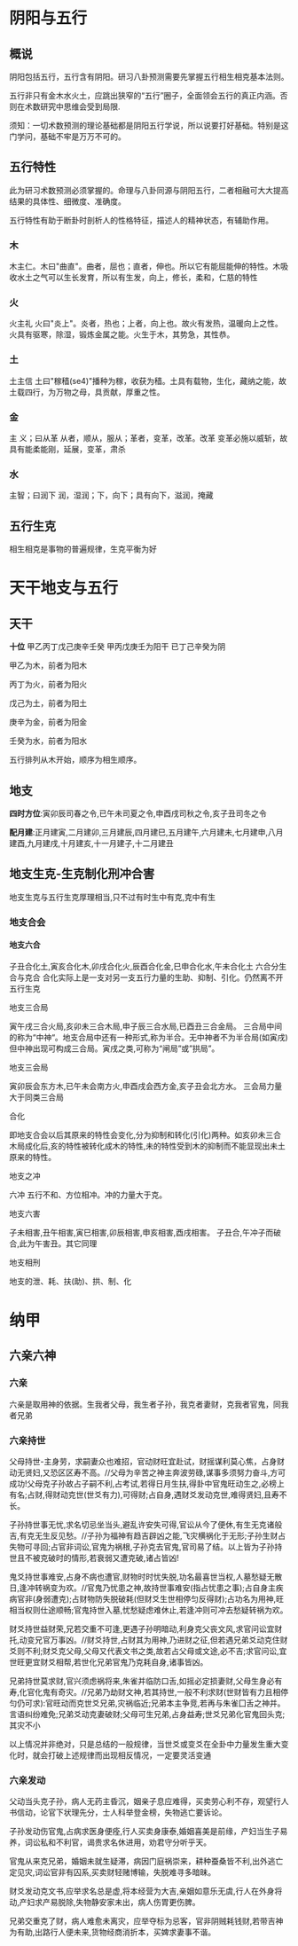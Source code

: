 # 阴阳与五行

## 概说

阴阳包括五行，五行含有阴阳。研习八卦预测需要先掌握五行相生相克基本法则。

五行非只有金木水火土，应跳出狭窄的“五行”圈子，全面领会五行的真正内涵。否则在术数研究中思维会受到局限.

须知：一切术数预测的理论基础都是阴阳五行学说，所以说要打好基础。特别是这门学问，基础不牢是万万不可的。

## 五行特性

此为研习术数预测必须掌握的。命理与八卦同源与阴阳五行，二者相融可大大提高结果的具体性、细微度、准确度。

五行特性有助于断卦时剖析人的性格特征，描述人的精神状态，有辅助作用。

### 木

木主仁。木曰"曲直"。曲者，屈也；直者，伸也。所以它有能屈能伸的特性。木吸收水土之气可以生长发育，所以有生发，向上，修长，柔和，仁慈的特性

### 火

火主礼 火曰"炎上"。炎者，热也；上者，向上也。故火有发热，温暖向上之性。火具有驱寒，除湿，锻炼金属之能。火生于木，其势急，其性恭。

### 土

土主信  土曰"稼穑(se4)"播种为稼，收获为穑。土具有载物，生化，藏纳之能，故土载四行，为万物之母，具贡献，厚重之性。

### 金

主 义；曰从革 从者，顺从，服从；革者，变革，改革。改革 变革必施以威斩，故具有能柔能刚，延展，变革，肃杀

### 水

主智；曰润下 润，湿润；下，向下；具有向下，滋润，掩藏

## 五行生克

相生相克是事物的普遍规律，生克平衡为好

# 天干地支与五行
## 天干
**十位** 甲乙丙丁戊己庚辛壬癸
甲丙戊庚壬为阳干 已丁己辛癸为阴

甲乙为木，前者为阳木

丙丁为火，前者为阳火

戊己为土，前者为阳土

庚辛为金，前者为阳金

壬癸为水，前者为阳水

五行排列从木开始，顺序为相生顺序。



## 地支

**四时方位**:寅卯辰司春之令,已午未司夏之令,申酉戌司秋之令,亥子丑司冬之令

**配月建**:正月建寅,二月建卯,三月建辰,四月建巳,五月建午,六月建未,七月建申,八月建酉,九月建戌,十月建亥,十一月建子,十二月建丑

## 地支生克-生克制化刑冲合害

地支生克与五行生克厚理相当,只不过有时生中有克,克中有生

### 地支合会

#### 地支六合

子丑合化土,寅亥合化木,卯戌合化火,辰酉合化金,巳申合化水,午未合化土   六合分生合与克合  合化实际上是一支对另一支五行力量的生助、抑制、引化。仍然离不开五行生克

地支三合局

寅午戌三合火局,亥卯未三合木局,申子辰三合水局,已酉丑三合金局。  三合局中间的称为“中神“。地支合局中还有一种形式,称为半合。无中神者不为半合局(如寅戌)但中神出现可构成三合局。寅戌之类,可称为“闸局”或”拱局”。

地支三会局

寅卯辰会东方木,已午未会南方火,申酉戌会西方金,亥子丑会北方水。  三会局力量大于同类三合局

合化

即地支合会以后其原来的特性会变化,分为抑制和转化(引化)两种。如亥卯未三合木局成化后,亥的特性被转化成木的特性,未的特性受到木的抑制而不能显现出未土原来的特性。

地支之冲

六冲 五行不和、方位相冲。冲的力量大于克。

地支六害

子未相害,丑午相害,寅巳相害,卯辰相害,申亥相害,酉戌相害。 子丑合,午冲子而破合,此为午害丑。其它同理

地支相刑

地支的泄、耗、扶(助)、拱、制、化







# 纳甲

## 六亲六神

### 六亲

六亲是取用神的依据。生我者父母，我生者子孙，我克者妻财，克我者官鬼，同我者兄弟

### 六亲持世

父母持世-主身劳，求嗣妻众也难招，官动财旺宜赴试，财摇谋利莫心焦，占身财动无贤妇,又恐区区寿不高。//父母为辛苦之神主奔波劳碌,谋事多须努力奋斗,方可成功!父母克子孙故占子嗣不利,占考试,若得日月生扶,得卦中官鬼旺动生之,必榜上有名;占财,得财动克世(世爻有力),可得财;占自身,遇财爻发动克世,难得贤妇,且寿不长。

子孙持世事无忧,求名切忌坐当头,避乱许安失可得,官讼从今了便休,有生无克诸般吉,有克无生反见愁。//子孙为福神有趋吉辟凶之能,飞灾横祸化于无形;子孙生财占失物可寻回;占官非词讼,官鬼为祸根,子孙克去官鬼,官司易了结。以上皆为子孙持世且不被克破时的情形,若衰弱又遭克破,诸占皆凶!

鬼爻持世事难安,占身不病也遭官,财物时时忧失脱,功名最喜世当权,人墓愁疑无散日,逢冲转祸变为欢。//官鬼乃忧患之神,故持世事难安(指占忧患之事);占自身主疾病官非(身弱遭克);占财物防失脱破耗(但财爻生世相停匀反得财);占功名为用神,旺相当权则仕途顺畅;官鬼持世入墓,忧愁疑虑难休止,若逢冲则可冲去愁疑转祸为欢。

财爻持世益财荣,兄若交重不可逢,更遇子孙明暗动,利身克父丧文风,求官问讼宜财托,动变兄官万事凶。//财爻持世,占财其为用神,乃进财之征,但若遇兄弟爻动克住财爻则不利;财爻克父母,父母又代表文书之类,故若占父母或文途,必不吉;求官问讼,宜世旺更宜财爻相帮,若世化兄弟官鬼乃克耗自身,诸事皆凶。

兄弟持世莫求财,官兴须虑祸将来,朱雀并临防口舌,如摇必定损妻财,父母生身必有寿,化官化鬼有奇灾。//兄弟乃劫财文神,若其持世,一般不利求财(世财皆有力且相停匀仍可求):官旺动而克世爻兄弟,灾祸临近;兄弟本主争竞,若再与朱雀囗舌之神并。言语纠纷难免;兄弟爻动克妻破财;父母可生兄弟,占身益寿;世爻兄弟化官鬼回头克;其灾不小

以上情况并非绝对，只是总结的一般规律，当世爻或变爻在全卦中力量发生重大变化时，就会打破上述规律而出现相反情况，一定要灵活变通

### 六亲发动

父动当头克子孙，病人无药主昏沉，姻亲子息应难得，买卖劳心利不存，观望行人书信动，论官下状理先分，士人科举登金榜，失物逃亡要诉论。

子孙发动伤官鬼,占病求医身便痊,行人买卖身康泰,婚姻喜美是前缘，产妇当生子易养，词讼私和不利官，谒贵求名休进用，劝君守分听乎天。

官鬼从来克兄弟，婚姻未就生疑滞，病因门庭祸崇来，耕种蚕桑皆不利,出外逃亡定见灾,词讼官非有囚系,买卖财轻赌博输，失脱难寻多暗昧。

财爻发动克文书,应举求名总是虚,将本经营为大吉,亲姻如意乐无虞,行人在外身将动,产妇求产易脱除,失物静安家未出，病人伤胃更伤脾。

兄弟交重克了财，病人难愈未离灾，应举夺标为忌客，官非阴贼耗钱财,若带吉神为有助,出路行人便未来,货物经商消折本，买婢求妻事不谐。
